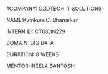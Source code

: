 #COMPANY: CODTECH IT SOLUTIONS

NAME:Kumkum C. Bhanarkar

INTERN ID: CT08DN279

DOMAIN: BIG DATA

DURATION: 8 WEEKS

MENTOR: NEELA SANTOSH

